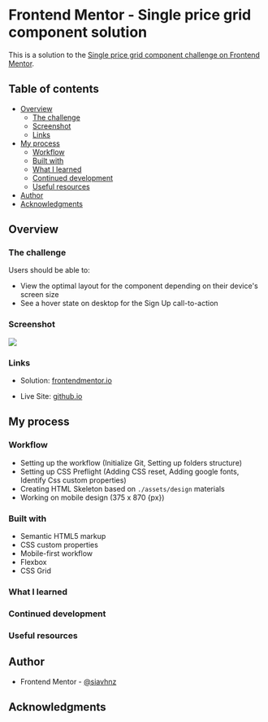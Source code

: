 # Frontend Mentor - Single price grid component solution

This is a solution to the [Single price grid component challenge on Frontend Mentor](https://www.frontendmentor.io/challenges/single-price-grid-component-5ce41129d0ff452fec5abbbc).

## Table of contents

- [Overview](#overview)
  - [The challenge](#the-challenge)
  - [Screenshot](#screenshot)
  - [Links](#links)
- [My process](#my-process)
  - [Workflow](#workflow)
  - [Built with](#built-with)
  - [What I learned](#what-i-learned)
  - [Continued development](#continued-development)
  - [Useful resources](#useful-resources)
- [Author](#author)
- [Acknowledgments](#acknowledgments)


## Overview

### The challenge

Users should be able to:

- View the optimal layout for the component depending on their device's screen size
- See a hover state on desktop for the Sign Up call-to-action

### Screenshot

![](./screenshot.jpg)

### Links

- Solution: [frontendmentor.io](https://your-solution-url.com)

- Live Site: [github.io](https://your-live-site-url.com)

## My process

### Workflow

 - Setting up the workflow (Initialize Git, Setting up folders structure)
 - Setting up CSS Preflight (Adding CSS reset, Adding google fonts, Identify Css custom properties)
 - Creating HTML Skeleton based on `./assets/design` materials
 - Working on mobile design (375 x 870 {px})

### Built with

- Semantic HTML5 markup
- CSS custom properties
- Mobile-first workflow
- Flexbox
- CSS Grid

### What I learned


### Continued development

### Useful resources

## Author

- Frontend Mentor - [@siavhnz](https://www.frontendmentor.io/profile/siavhnz)

## Acknowledgments

